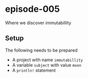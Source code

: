 # episode-005
Where we discover immutabillity

## Setup
The following needs to be prepared

* A project with name `immutabillity`
* A variable `subject` with value `moon`
* A `println!` statement

